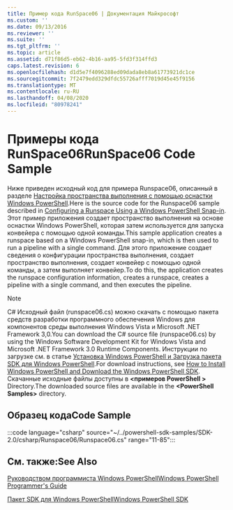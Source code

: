 ```yaml
---
title: Пример кода RunSpace06 | Документация Майкрософт
ms.custom: ''
ms.date: 09/13/2016
ms.reviewer: ''
ms.suite: ''
ms.tgt_pltfrm: ''
ms.topic: article
ms.assetid: d71f86d5-eb62-4b16-aa95-5fd3f314ffd3
caps.latest.revision: 6
ms.openlocfilehash: d1d5e7f4096288ed09dada8eb8a61773921dc1ce
ms.sourcegitcommit: 7f2479edd329dfdc55726afff7019d45e45f9156
ms.translationtype: MT
ms.contentlocale: ru-RU
ms.lasthandoff: 04/08/2020
ms.locfileid: "80978241"
---
```

# <a name="runspace06-code-sample"></a><span data-ttu-id="2795e-102">Примеры кода RunSpace06</span><span class="sxs-lookup"><span data-stu-id="2795e-102">RunSpace06 Code Sample</span></span>

<span data-ttu-id="2795e-103">Ниже приведен исходный код для примера Runspace06, описанный в разделе [Настройка пространства выполнения с помощью оснастки Windows PowerShell](https://msdn.microsoft.com/a7289ee8-9732-49ee-91c7-d533e9538b83).</span><span class="sxs-lookup"><span data-stu-id="2795e-103">Here is the source code for the Runspace06 sample described in [Configuring a Runspace Using a Windows PowerShell Snap-in](https://msdn.microsoft.com/a7289ee8-9732-49ee-91c7-d533e9538b83).</span></span>
<span data-ttu-id="2795e-104">Этот пример приложения создает пространство выполнения на основе оснастки Windows PowerShell, которая затем используется для запуска конвейера с помощью одной команды.</span><span class="sxs-lookup"><span data-stu-id="2795e-104">This sample application creates a runspace based on a Windows PowerShell snap-in, which is then used to run a pipeline with a single command.</span></span> <span data-ttu-id="2795e-105">Для этого приложение создает сведения о конфигурации пространства выполнения, создает пространство выполнения, создает конвейер с помощью одной команды, а затем выполняет конвейер.</span><span class="sxs-lookup"><span data-stu-id="2795e-105">To do this, the application creates the runspace configuration information, creates a runspace, creates a pipeline with a single command, and then executes the pipeline.</span></span>

> [!NOTE]
> <span data-ttu-id="2795e-106">C# Исходный файл (runspace06.cs) можно скачать с помощью пакета средств разработки программного обеспечения Windows для компонентов среды выполнения Windows Vista и Microsoft .NET Framework 3,0.</span><span class="sxs-lookup"><span data-stu-id="2795e-106">You can download the C# source file (runspace06.cs) by using the Windows Software Development Kit for Windows Vista and Microsoft .NET Framework 3.0 Runtime Components.</span></span> <span data-ttu-id="2795e-107">Инструкции по загрузке см. в статье [Установка Windows PowerShell и Загрузка пакета SDK для Windows PowerShell](/powershell/scripting/developer/installing-the-windows-powershell-sdk).</span><span class="sxs-lookup"><span data-stu-id="2795e-107">For download instructions, see [How to Install Windows PowerShell and Download the Windows PowerShell SDK](/powershell/scripting/developer/installing-the-windows-powershell-sdk).</span></span>
> <span data-ttu-id="2795e-108">Скачанные исходные файлы доступны в **\<примеров PowerShell >** Directory.</span><span class="sxs-lookup"><span data-stu-id="2795e-108">The downloaded source files are available in the **\<PowerShell Samples>** directory.</span></span>

## <a name="code-sample"></a><span data-ttu-id="2795e-109">Образец кода</span><span class="sxs-lookup"><span data-stu-id="2795e-109">Code Sample</span></span>

:::code language="csharp" source="~/../powershell-sdk-samples/SDK-2.0/csharp/Runspace06/Runspace06.cs" range="11-85":::

## <a name="see-also"></a><span data-ttu-id="2795e-110">См. также:</span><span class="sxs-lookup"><span data-stu-id="2795e-110">See Also</span></span>

[<span data-ttu-id="2795e-111">Руководством программиста Windows PowerShell</span><span class="sxs-lookup"><span data-stu-id="2795e-111">Windows PowerShell Programmer's Guide</span></span>](./windows-powershell-programmer-s-guide.md)

[<span data-ttu-id="2795e-112">Пакет SDK для Windows PowerShell</span><span class="sxs-lookup"><span data-stu-id="2795e-112">Windows PowerShell SDK</span></span>](../windows-powershell-reference.md)
